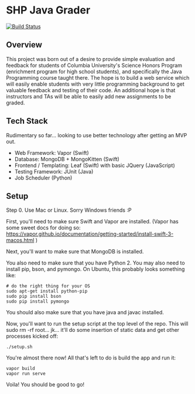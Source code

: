 # SHP Java Grader

[![Build Status](https://travis-ci.org/jameslinjl/SHPJavaGrader.svg?branch=master)](https://travis-ci.org/jameslinjl/SHPJavaGrader)

## Overview
This project was born out of a desire to provide simple evaluation and feedback
for students of Columbia University's Science Honors Program (enrichment program
for high school students), and specifically the Java Programming course taught
there. The hope is to build a web service which will easily enable students with
very little programming background to get valuable feedback and testing of their
code. An additional hope is that instructors and TAs will be able to easily add
new assignments to be graded.

## Tech Stack
Rudimentary so far... looking to use better technology after getting an MVP out.
* Web Framework: Vapor (Swift)
* Database: MongoDB + MongoKitten (Swift)
* Frontend / Templating: Leaf (Swift) with basic JQuery (JavaScript)
* Testing Framework: JUnit (Java)
* Job Scheduler (Python)

## Setup

Step 0. Use Mac or Linux. Sorry Windows friends :P

First, you'll need to make sure Swift and Vapor are installed. (Vapor has some
sweet docs for doing so: https://vapor.github.io/documentation/getting-started/install-swift-3-macos.html )

Next, you'll want to make sure that MongoDB is installed.

You also need to make sure that you have Python 2. You may also need to install
pip, bson, and pymongo. On Ubuntu, this probably looks something like:
```
# do the right thing for your OS
sudo apt-get install python-pip
sudo pip install bson
sudo pip install pymongo
```

You should also make sure that you have java and javac installed.

Now, you'll want to run the setup script at the top level of the repo. This will
sudo rm -rf root... jk... it'll do some insertion of static data and get other
processes kicked off:
```
./setup.sh
```

You're almost there now! All that's left to do is build the app and run it:
```
vapor build
vapor run serve
```

Voila! You should be good to go!